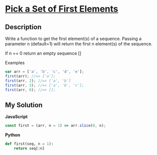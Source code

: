 # [Pick a Set of First Elements](https://www.codewars.com/kata/572b77262bedd351e9000076)

## Description

Write a function to get the first element(s) of a sequence. Passing a parameter n (default=1) will return the first n element(s) of the sequence.

If n == 0 return an empty sequence []

Examples

```js
var arr = ['a', 'b', 'c', 'd', 'e'];
first(arr); //=> ['a'];
first(arr, 2); //=> ['a', 'b']
first(arr, 3); //=> ['a', 'b', 'c'];
first(arr, 0); //=> [];
```

## My Solution

**JavaScript**

```js
const first = (arr, n = 1) => arr.slice(0, n);
```

**Python**

```py
def first(seq, n = 1):
    return seq[:n]
```
